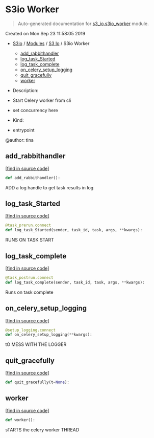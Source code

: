 # S3io Worker

> Auto-generated documentation for [s3_io.s3io_worker](../../s3_io/s3io_worker.py) module.

Created on Mon Sep 23 11:58:05 2019

- [S3io](../README.md#s3io) / [Modules](../MODULES.md#s3io-modules) / [S3 Io](index.md#s3-io) / S3io Worker
    - [add_rabbithandler](#add_rabbithandler)
    - [log_task_Started](#log_task_started)
    - [log_task_complete](#log_task_complete)
    - [on_celery_setup_logging](#on_celery_setup_logging)
    - [quit_gracefully](#quit_gracefully)
    - [worker](#worker)

- Description:

- Start Celery worker from cli
- set concurrency here

- Kind:

- entrypoint

@author: tina

## add_rabbithandler

[[find in source code]](../../s3_io/s3io_worker.py#L39)

```python
def add_rabbithandler():
```

ADD a log handle to get task results in log

## log_task_Started

[[find in source code]](../../s3_io/s3io_worker.py#L55)

```python
@task_prerun.connect
def log_task_Started(sender, task_id, task, args, **kwargs):
```

RUNS ON TASK START

## log_task_complete

[[find in source code]](../../s3_io/s3io_worker.py#L46)

```python
@task_postrun.connect
def log_task_complete(sender, task_id, task, args, **kwargs):
```

Runs on task complete

## on_celery_setup_logging

[[find in source code]](../../s3_io/s3io_worker.py#L75)

```python
@setup_logging.connect
def on_celery_setup_logging(**kwargs):
```

tO MESS WITH THE LOGGER

## quit_gracefully

[[find in source code]](../../s3_io/s3io_worker.py#L81)

```python
def quit_gracefully(t=None):
```

## worker

[[find in source code]](../../s3_io/s3io_worker.py#L111)

```python
def worker():
```

sTARTS the celery worker THREAD
